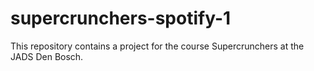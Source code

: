# supercrunchers-spotify-1

This repository contains a project for the course Supercrunchers at the JADS Den Bosch.
